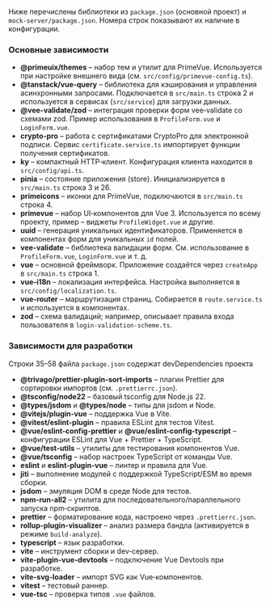 Ниже перечислены библиотеки из `package.json` (основной проект) и `mock-server/package.json`.
Номера строк показывают их наличие в конфигурации.

### Основные зависимости

- **@primeuix/themes** – набор тем и утилит для PrimeVue. Используется при настройке внешнего вида (см. `src/config/primevue-config.ts`).
- **@tanstack/vue-query** – библиотека для кэширования и управления асинхронными запросами. Подключается в `src/main.ts` строка 2 и используется в сервисах (`src/service`) для загрузки данных.
- **@vee-validate/zod** – интеграция проверки форм vee‑validate со схемами zod. Пример использования в `ProfileForm.vue` и `LoginForm.vue`.
- **crypto-pro** – работа с сертификатами CryptoPro для электронной подписи. Сервис `certificate.service.ts` импортирует функции получения сертификатов.
- **ky** – компактный HTTP‑клиент. Конфигурация клиента находится в `src/config/api.ts`.
- **pinia** – состояние приложения (store). Инициализируется в `src/main.ts` строка 3 и 26.
- **primeicons** – иконки для PrimeVue, подключаются в `src/main.ts` строка 4.
- **primevue** – набор UI‑компонентов для Vue 3. Используется по всему проекту, пример – виджеты `ProfileWidget.vue` и другие.
- **uuid** – генерация уникальных идентификаторов. Применяется в компонентах форм для уникальных `id` полей.
- **vee-validate** – библиотека валидации форм. См. использование в `ProfileForm.vue`, `LoginForm.vue` и т. д.
- **vue** – основной фреймворк. Приложение создаётся через `createApp` в `src/main.ts` строка 1.
- **vue-i18n** – локализация интерфейса. Настройка выполняется в `src/config/localization.ts`.
- **vue-router** – маршрутизация страниц. Собирается в `route.service.ts` и используется в компонентах.
- **zod** – схема валидаций; например, описывает правила входа пользователя в `login-validation-scheme.ts`.

### Зависимости для разработки
Строки 35–58 файла `package.json` содержат devDependencies проекта

- **@trivago/prettier-plugin-sort-imports** – плагин Prettier для сортировки импортов (см. `.prettierrc.json`).
- **@tsconfig/node22** – базовый tsconfig для Node.js 22.
- **@types/jsdom** и **@types/node** – типы для jsdom и Node.
- **@vitejs/plugin-vue** – поддержка Vue в Vite.
- **@vitest/eslint-plugin** – правила ESLint для тестов Vitest.
- **@vue/eslint-config-prettier** и **@vue/eslint-config-typescript** – конфигурации ESLint для Vue + Prettier + TypeScript.
- **@vue/test-utils** – утилиты для тестирования компонентов Vue.
- **@vue/tsconfig** – набор настроек TypeScript от команды Vue.
- **eslint** и **eslint-plugin-vue** – линтер и правила для Vue.
- **jiti** – выполнение модулей с поддержкой TypeScript/ESM во время сборки.
- **jsdom** – эмуляция DOM в среде Node для тестов.
- **npm-run-all2** – утилита для последовательного/параллельного запуска npm‑скриптов.
- **prettier** – форматирование кода, настроено через `.prettierrc.json`.
- **rollup-plugin-visualizer** – анализ размера бандла (активируется в режиме `build-analyze`).
- **typescript** – язык разработки.
- **vite** – инструмент сборки и dev‑сервер.
- **vite-plugin-vue-devtools** – подключение Vue Devtools при разработке.
- **vite-svg-loader** – импорт SVG как Vue‑компонентов.
- **vitest** – тестовый раннер.
- **vue-tsc** – проверка типов `.vue` файлов.